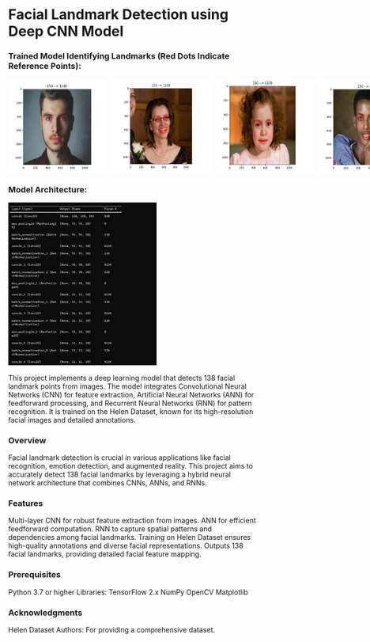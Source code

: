 # Facial Landmark Detection using Deep CNN Model

### Trained Model Identifying Landmarks (Red Dots Indicate Reference Points):
<div style="display: flex; gap: 10px;">
    <img src="./assets/1.png" style="width: 200px;" alt="Image 1">
    <img src="./assets/2.png" style="width: 200px;" alt="Image 2">
    <img src="./assets/3.png" style="width: 200px;" alt="Image 3">
    <img src="./assets/4.png" style="width: 200px;" alt="Image 4">
    <img src="./assets/5.png" style="width: 200px;" alt="Image 5">
    <img src="./assets/6.png" style="width: 200px;" alt="Image 6">
    <img src="./assets/7.png" style="width: 200px;" alt="Image 7">
</div>

### Model Architecture:
<img src="./assets/architecture.png" style="width: 300px;" alt="Model Architecture">


This project implements a deep learning model that detects 138 facial landmark points from images. The model integrates Convolutional Neural Networks (CNN) for feature extraction, Artificial Neural Networks (ANN) for feedforward processing, and Recurrent Neural Networks (RNN) for pattern recognition. It is trained on the Helen Dataset, known for its high-resolution facial images and detailed annotations.

### Overview
Facial landmark detection is crucial in various applications like facial recognition, emotion detection, and augmented reality. This project aims to accurately detect 138 facial landmarks by leveraging a hybrid neural network architecture that combines CNNs, ANNs, and RNNs.

### Features
Multi-layer CNN for robust feature extraction from images.
ANN for efficient feedforward computation.
RNN to capture spatial patterns and dependencies among facial landmarks.
Training on Helen Dataset ensures high-quality annotations and diverse facial representations.
Outputs 138 facial landmarks, providing detailed facial feature mapping.


### Prerequisites
Python 3.7 or higher
Libraries:
TensorFlow 2.x
NumPy
OpenCV
Matplotlib

### Acknowledgments
Helen Dataset Authors: For providing a comprehensive dataset.